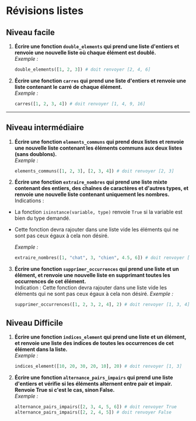 # Révisions listes

## Niveau facile

1. **Écrire une fonction `double_elements` qui prend une liste d'entiers et renvoie une nouvelle liste où chaque élément est doublé.**  
   *Exemple :*  
   ```python
   double_elements([1, 2, 3]) # doit renvoyer [2, 4, 6]
   ```

2. **Écrire une fonction `carres` qui prend une liste d'entiers et renvoie une liste contenant le carré de chaque élément.**  
   *Exemple :*  
   ```python
   carres([1, 2, 3, 4]) # doit renvoyer [1, 4, 9, 16]
   ```

---

## Niveau intermédiaire 

1. **Écrire une fonction `elements_communs` qui prend deux listes et renvoie une nouvelle liste contenant les éléments communs aux deux listes (sans doublons).**  
   *Exemple :*  
   ```python
   elements_communs([1, 2, 3], [2, 3, 4]) # doit renvoyer [2, 3]
   ```

2. **Écrire une fonction `extraire_nombres` qui prend une liste mixte contenant des entiers, des chaînes de caractères et d'autres types, et renvoie une nouvelle liste contenant uniquement les nombres.**  
Indications :  

- La fonction `isinstance(variable, type)` renvoie `True` si la variable est bien du type demandé.
- Cette fonction devra rajouter dans une liste vide les éléments qui ne sont pas ceux égaux à cela non désiré.

   *Exemple :*  

   ```python
   extraire_nombres([1, "chat", 3, "chien", 4.5, 6]) # doit renvoyer [1, 3, 4.5, 6]
   ```

3. **Écrire une fonction `supprimer_occurrences` qui prend une liste et un élément, et renvoie une nouvelle liste en supprimant toutes les occurrences de cet élément.**  
Indication : Cette fonction devra rajouter dans une liste vide les éléments qui ne sont pas ceux égaux à cela non désiré.
   *Exemple :*  

   ```python
   supprimer_occurrences([1, 2, 3, 2, 4], 2) # doit renvoyer [1, 3, 4]
   ```

## Niveau Difficile

1. **Écrire une fonction `indices_element` qui prend une liste et un élément, et renvoie une liste des indices de toutes les occurrences de cet élément dans la liste.**  
   *Exemple :*  

   ```python
   indices_element([10, 20, 30, 20, 10], 20) # doit renvoyer [1, 3]
   ```

2. **Écrire une fonction `alternance_pairs_impairs` qui prend une liste d'entiers et vérifie si les éléments alternent entre pair et impair. Renvoie True si c'est le cas, sinon False.**  
   *Exemple :*

   ```python
   alternance_pairs_impairs([2, 3, 4, 5, 6]) # doit renvoyer True
   alternance_pairs_impairs([2, 2, 4, 5]) # doit renvoyer False
   ```
